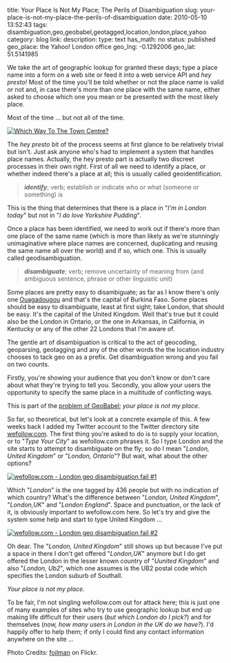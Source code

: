 title: Your Place Is Not My Place; The Perils of Disambiguation
slug: your-place-is-not-my-place-the-perils-of-disambiguation
date: 2010-05-10 13:52:43
tags: disambiguation,geo,geobabel,geotagged,location,london,place,yahoo
category: blog
link: 
description: 
type: text
has_math: no
status: published
geo_place: the Yahoo! London office
geo_lng: -0.1292006
geo_lat: 51.5141985

We take the art of geographic lookup for granted these days; type a place name into a form on a web site or feed it into a web service API and *hey presto!* Most of the time you'll be told whether or not the place name is valid or not and, in case there's more than one place with the same name, either asked to choose which one you mean or be presented with the most likely place.

Most of the time ... but not all of the time.


[![Which Way To The Town Centre?](https://farm4.static.flickr.com/3054/2803261256_5c87049b7e_d.jpg)](https://www.flickr.com/photos/foilman/2803261256/ "Which Way To The Town Centre?")

The *hey presto* bit of the process seems at first glance to be relatively trivial but isn't. Just ask anyone who's had to implement a system that handles place names. Actually, the hey presto part is actually two discreet processes in their own right. First of all we need to identify a place, or whether indeed there's a place at all; this is usually called geoidentification.


<!-- TEASER_END -->

> ***identify***; verb; establish or indicate who or what (someone or something) is


This is the thing that determines that there is a place in "*I'm in London today*" but not in "*I do love Yorkshire Pudding*".

Once a place has been identified, we need to work out if there's more than one place of the same name (which is more than likely as we're stunningly unimaginative where place names are concerned, duplicating and reusing the same name all over the world) and if so, which one. This is usually called geodisambiguation.

> ***disambiguate***; verb; remove uncertainty of meaning from (and ambiguous sentence, phrase or other linguistic unit)


Some places are pretty easy to disambiguate; as far as I know there's only one [Ouagadougou](https://en.wikipedia.org/wiki/Ouagadougou "https://en.wikipedia.org/wiki/Ouagadougou") and that's the capital of Burkina Faso. Some places should be easy to disambiguate, least at first sight; take London, that should be easy. It's the capital of the United Kingdom. Well that's true but it could also be the London in Ontario, or the one in Arkansas, in California, in Kentucky or any of the other 22 Londons that I'm aware of.

The gentle art of disambiguation is critical to the act of geocoding, geoparsing, geotagging and any of the other words the the location industry chooses to tack geo on as a prefix. Get disambiguation wrong and you fail on two counts.

Firstly, you're showing your audience that you don't know or don't care about what they're trying to tell you. Secondly, you allow your users the opportunity to specify the same place in a multitude of conflicting ways.

This is part of the [problem of GeoBabel](/2010/04/21/fighting-geobabel-on-two-fronts/ "/2010/04/21/fighting-geobabel-on-two-fronts/"); *your place is not my place*.

So far, so theoretical, but let's look at a concrete example of this. A few weeks back I added my Twitter account to the Twitter directory site [wefollow.com](https://wefollow.com/vicchi "https://wefollow.com/vicchi"). The first thing you're asked to do is to supply your location, or to "*Type Your City*" as wefollow.com phrases it. So I type London and the site starts to attempt to disambiguate on the fly; so do I mean "*London, United Kingdom*" or "*London, Ontario*"? But wait, what about the other options?

[![wefollow.com - London geo disambiguation fail #1](https://farm5.static.flickr.com/4049/4567091985_240032d1eb.jpg)](https://www.flickr.com/photos/vicchi/4567091985/ "wefollow.com - London geo disambiguation fail #1")

Which "*London*" is the one tagged by 436 people but with no indication of which country? What's the difference between "*London, United Kingdom*", "*London,UK*" and "*London England*". Space and punctuation, or the lack of it, is obviously important to wefollow.com here. So let's try and give the system some help and start to type United Kingdom ...

[![wefollow.com - London geo disambiguation fail #2](https://farm4.static.flickr.com/3297/4567092049_68cbb7e32d.jpg)](https://www.flickr.com/photos/vicchi/4567092049/ "wefollow.com - London geo disambiguation fail #2")

Oh dear. The "*London, United Kingdom*" still shows up but because I've put a space in there I don't get offered "*London,UK*" anymore but I do get offered the London in the lesser known country of "*Uunited Kingdom*" and also "*London, Ub2*", which one assumes is the UB2 postal code which specifies the London suburb of Southall.

*Your place is not my place.*

To be fair, I'm not singling wefollow.com out for attack here; this is just one of many examples of sites who try to use geographic lookup but end up making life difficult for their users (*but which London do I pick?*) and for themselves (*now, how many users in London in the UK do we have?*). I'd happily offer to help them; if only I could find any contact information anywhere on the site ...

Photo Credits: [foilman](https://www.flickr.com/photos/foilman/2803261256/ "https://www.flickr.com/photos/foilman/2803261256/") on Flickr.



